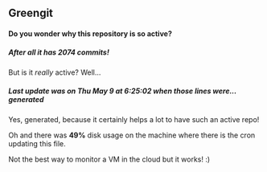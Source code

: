 ## Greengit

#### Do you wonder why this repository is so active?

##### After all it has 2074 commits!

But is it *really* active? Well...

##### Last update was on Thu May 9 at 6:25:02 when those lines were... generated

Yes, generated, because it certainly helps a lot to have such an active repo!

Oh and there was **49%** disk usage on the machine
where there is the cron updating this file.

Not the best way to monitor a VM in the cloud but it works! :)

